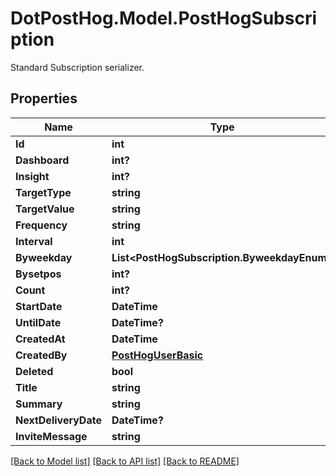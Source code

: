 # DotPostHog.Model.PostHogSubscription
Standard Subscription serializer.

## Properties

Name | Type | Description | Notes
------------ | ------------- | ------------- | -------------
**Id** | **int** |  | [readonly] 
**Dashboard** | **int?** |  | [optional] 
**Insight** | **int?** |  | [optional] 
**TargetType** | **string** |  | 
**TargetValue** | **string** |  | 
**Frequency** | **string** |  | 
**Interval** | **int** |  | [optional] 
**Byweekday** | **List&lt;PostHogSubscription.ByweekdayEnum&gt;** |  | [optional] 
**Bysetpos** | **int?** |  | [optional] 
**Count** | **int?** |  | [optional] 
**StartDate** | **DateTime** |  | 
**UntilDate** | **DateTime?** |  | [optional] 
**CreatedAt** | **DateTime** |  | [readonly] 
**CreatedBy** | [**PostHogUserBasic**](PostHogUserBasic.md) |  | [readonly] 
**Deleted** | **bool** |  | [optional] 
**Title** | **string** |  | [optional] 
**Summary** | **string** |  | [readonly] 
**NextDeliveryDate** | **DateTime?** |  | [readonly] 
**InviteMessage** | **string** |  | [optional] 

[[Back to Model list]](../README.md#documentation-for-models) [[Back to API list]](../README.md#documentation-for-api-endpoints) [[Back to README]](../README.md)

